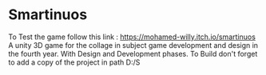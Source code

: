 # Smartinuos
To Test the game follow this link :
https://mohamed-willy.itch.io/smartinuos
A unity 3D game for the collage in subject game development and design in the fourth year.
With Design and Development phases.
To Build don't forget to add a copy of the project in path D:/S

